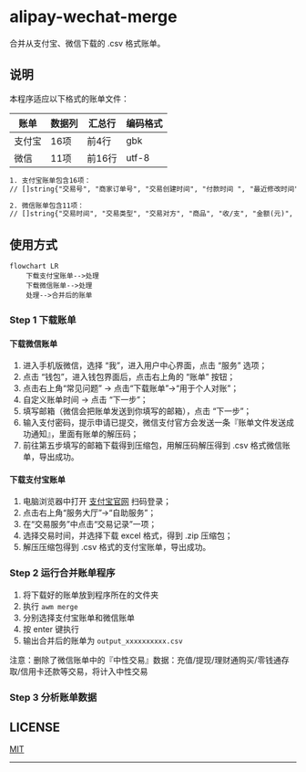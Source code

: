 # alipay-wechat-merge

合并从支付宝、微信下载的 .csv 格式账单。

## 说明

本程序适应以下格式的账单文件：

|账单|数据列|汇总行|编码格式|
|----|----|----|----|
|支付宝|16项| 前4行|gbk|
|微信|11项| 前16行|utf-8|

```txt
1. 支付宝账单包含16项：
// []string{"交易号", "商家订单号", "交易创建时间", "付款时间 ", "最近修改时间", "交易来源地", "类型", "交易对方", "商品名称 ", "金额（元）", "收/支", "交易状态 ", "服务费（元）", "成功退款（元）", "备注", "资金状态"}

2. 微信账单包含11项：
// []string{"交易时间", "交易类型", "交易对方", "商品", "收/支", "金额(元)", "支付方式", "当前状态", "交易单号", "商户单号", "备注"}

```

## 使用方式

```mermaid
flowchart LR
    下载支付宝账单-->处理
    下载微信账单-->处理
    处理-->合并后的账单
```

### Step 1 下载账单

#### 下载微信账单

1. 进入手机版微信，选择 “我”，进入用户中心界面，点击 “服务” 选项；
2. 点击 “钱包”，进入钱包界面后，点击右上角的 “账单” 按钮；
3. 点击右上角“常见问题” -> 点击“下载账单”->“用于个人对账”；
4. 自定义账单时间 -> 点击 “下一步”；
5. 填写邮箱（微信会把账单发送到你填写的邮箱），点击 “下一步”；
6. 输入支付密码，提示申请已提交，微信支付官方会发送一条『账单文件发送成功通知』，里面有账单的解压码；
7. 前往第五步填写的邮箱下载得到压缩包，用解压码解压得到 .csv 格式微信账单，导出成功。

#### 下载支付宝账单

1. 电脑浏览器中打开 [支付宝官网](https://www.alipay.com) 扫码登录；
2. 点击右上角“服务大厅”->“自助服务”；
3. 在“交易服务”中点击“交易记录”一项；
4. 选择交易时间，并选择下载 excel 格式，得到 .zip 压缩包；
5. 解压压缩包得到 .csv 格式的支付宝账单，导出成功。

### Step 2 运行合并账单程序

1. 将下载好的账单放到程序所在的文件夹
2. 执行 `awm merge`
3. 分别选择支付宝账单和微信账单
4. 按 enter 键执行
5. 输出合并后的账单为 `output_xxxxxxxxxx.csv`

注意：删除了微信账单中的『中性交易』数据：充值/提现/理财通购买/零钱通存取/信用卡还款等交易，将计入中性交易

### Step 3 分析账单数据

## LICENSE

[MIT](./LICENSE)

---
